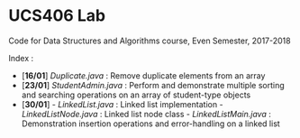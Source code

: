 # UCS406 Lab
Code for Data Structures and Algorithms course, Even Semester, 2017-2018

Index : 
- [__16/01__] *Duplicate.java* : Remove duplicate elements from an array
- [__23/01__] *StudentAdmin.java* : Perform and demonstrate multiple sorting and searching operations on an array of student-type objects
- [__30/01__] - *LinkedList.java* : Linked list implementation
              - *LinkedListNode.java* : Linked list node class
              - *LinkedListMain.java* : Demonstration insertion operations and error-handling on a linked list

